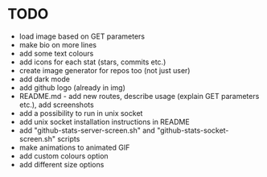 # TODO

- load image based on GET parameters
- make bio on more lines
- add some text colours
- add icons for each stat (stars, commits etc.)
- create image generator for repos too (not just user)
- add dark mode
- add github logo (already in img)
- README.md - add new routes, describe usage (explain GET parameters etc.), add screenshots
- add a possibility to run in unix socket
- add unix socket installation instructions in README
- add "github-stats-server-screen.sh" and "github-stats-socket-screen.sh" scripts
- make animations to animated GIF
- add custom colours option
- add different size options
